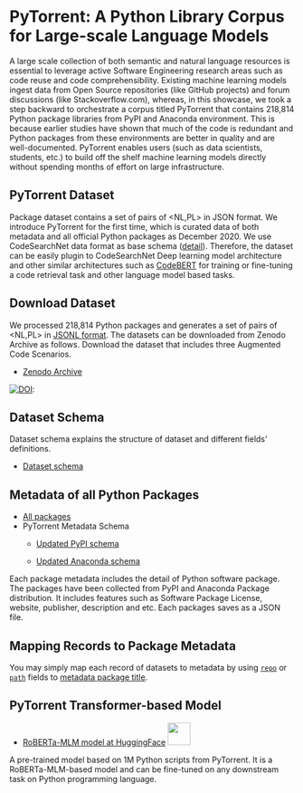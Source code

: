 # PyTorrent: A Python Library Corpus for Large-scale Language Models
A large scale collection of both semantic and natural language resources is essential to leverage active Software Engineering research areas such as code reuse and code comprehensibility. Existing machine learning models ingest data from Open Source repositories (like GitHub projects) and forum discussions (like Stackoverflow.com), whereas, in this showcase, we took a step backward to orchestrate a corpus titled PyTorrent that contains 218,814 Python package libraries from PyPI and Anaconda environment. This is because earlier studies have shown that much of the code is redundant and Python packages from these environments are better in quality and are well-documented. PyTorrent enables users (such as data scientists, students, etc.) to build off the shelf machine learning models directly without spending months of effort on large infrastructure.

## PyTorrent Dataset
Package dataset contains a set of pairs of <NL,PL> in JSON format. We introduce PyTorrent for the first time, which is curated data of both metadata and all official Python packages as December 2020. We use CodeSearchNet data format as base schema ([detail](https://github.com/github/codesearchnet#data-details)). Therefore, the dataset can be easily plugin to CodeSearchNet Deep learning model architecture and other similar architectures such as [CodeBERT](https://github.com/microsoft/CodeBERT) for training or fine-tuning a code retrieval task and other language model based tasks.

## Download Dataset 
We processed 218,814 Python packages and generates a set of pairs of <NL,PL> in [JSONL format](https://jsonlines.org/). The datasets can be downloaded from Zenodo Archive as follows. Download the dataset that includes three Augmented Code Scenarios. 

- [Zenodo Archive](https://zenodo.org/record/4451357#.YBUhTOhKifQ) 

[![DOI](https://zenodo.org/badge/DOI/10.5281/zenodo.4451357.svg)](https://doi.org/10.5281/zenodo.4451357): 



## Dataset Schema
Dataset schema explains the structure of dataset and different fields' definitions.
- [Dataset schema](https://github.com/fla-sil/PyTorrent/blob/main/schema.md)

## Metadata of all Python Packages
- [All packages](https://github.com/fla-sil/PyTorrent/tree/main/Package_Metadata)
- PyTorrent Metadata Schema
  + [Updated PyPI schema](https://github.com/fla-sil/PyTorrent/blob/main/anaconda_schema.json)

  + [Updated Anaconda schema](https://github.com/fla-sil/PyTorrent/blob/main/schema.json) 

Each package metadata includes the detail of Python software package. The packages have been collected from PyPI and Anaconda Package distribution. It includes features such as Software Package License, website, publisher, description and etc. Each packages saves as a JSON file.

## Mapping Records to Package Metadata
You may simply map each record of datasets to metadata by using [`repo`](https://github.com/fla-sil/PyTorrent/blob/main/schema.md) or [`path`](https://github.com/fla-sil/PyTorrent/blob/main/schema.md) fields to [metadata package title](https://github.com/fla-sil/PyTorrent/tree/main/Package_Metadata).

## PyTorrent Transformer-based Model
- [RoBERTa-MLM model at HuggingFace](https://huggingface.co/Fujitsu/pytorrent)  <img src="https://huggingface.co/front/assets/huggingface_logo.svg" width="40">

A pre-trained model based on 1M Python scripts from PyTorrent. It is a RoBERTa-MLM-based model and can be fine-tuned on any downstream task on Python programming language.

